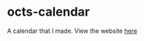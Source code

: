 # octs-calendar
A calendar that I made. View the website [here](https://octs-calendar.octagonalt.repl.co)

